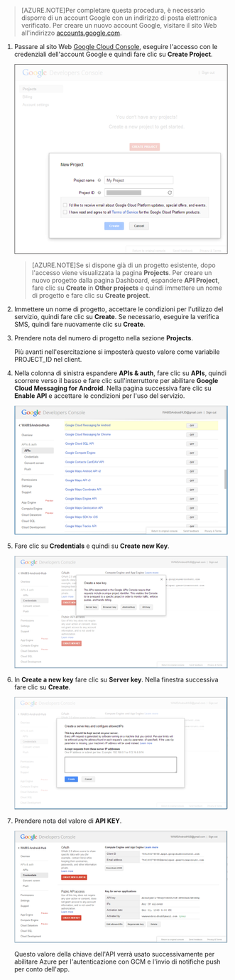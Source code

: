 

>[AZURE.NOTE]Per completare questa procedura, è necessario disporre di un account Google con un indirizzo di posta elettronica verificato. Per creare un nuovo account Google, visitare il sito Web all'indirizzo <a href="http://go.microsoft.com/fwlink/p/?LinkId=268302" target="_blank">accounts.google.com</a>.


1. Passare al sito Web <a href="http://cloud.google.com/console" target="_blank">Google Cloud Console</a>, eseguire l'accesso con le credenziali dell'account Google e quindi fare clic su **Create Project**.

   	![](./media/notification-hubs-android-get-started/mobile-services-google-new-project.png)

	>[AZURE.NOTE]Se si dispone già di un progetto esistente, dopo l'accesso viene visualizzata la pagina <strong>Projects</strong>. Per creare un nuovo progetto dalla pagina Dashboard, espandere <strong>API Project</strong>, fare clic su <strong>Create</strong> in <strong>Other projects</strong> e quindi immettere un nome di progetto e fare clic su <strong>Create project</strong>.

2. Immettere un nome di progetto, accettare le condizioni per l'utilizzo del servizio, quindi fare clic su **Create**. Se necessario, eseguire la verifica SMS, quindi fare nuovamente clic su **Create**.

3. Prendere nota del numero di progetto nella sezione **Projects**.

	Più avanti nell'esercitazione si imposterà questo valore come variabile PROJECT_ID nel client.

4. Nella colonna di sinistra espandere **APIs & auth**, fare clic su **APIs**, quindi scorrere verso il basso e fare clic sull'interruttore per abilitare **Google Cloud Messaging for Android**. Nella pagina successiva fare clic su **Enable API** e accettare le condizioni per l'uso del servizio.

	![](./media/notification-hubs-android-get-started/mobile-services-google-enable-GCM.png)

5. Fare clic su **Credentials** e quindi su **Create new Key**.

   	![](./media/notification-hubs-android-get-started/mobile-services-google-create-server-key.png)

6. In **Create a new key** fare clic su **Server key**. Nella finestra successiva fare clic su **Create**.

   	![](./media/notification-hubs-android-get-started/mobile-services-google-create-server-key2.png)

7. Prendere nota del valore di **API KEY**.

   	![](./media/notification-hubs-android-get-started/mobile-services-google-create-server-key3.png)

	Questo valore della chiave dell'API verrà usato successivamente per abilitare Azure per l'autenticazione con GCM e l'invio di notifiche push per conto dell'app.


<!--HONumber=54-->